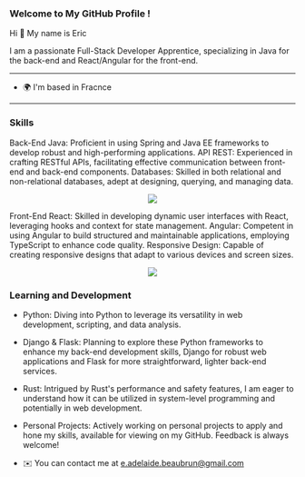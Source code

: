 ### Welcome to My GitHub Profile !

Hi 👋 My name is Eric

I am a passionate Full-Stack Developer Apprentice, specializing in Java for the back-end and React/Angular for the front-end.
  
-------------------------------

*  🌍  I'm based in Fracnce

-------------------------------

### Skills

Back-End
Java: Proficient in using Spring and Java EE frameworks to develop robust and high-performing applications.
API REST: Experienced in crafting RESTful APIs, facilitating effective communication between front-end and back-end components.
Databases: Skilled in both relational and non-relational databases, adept at designing, querying, and managing data.

<p align="center">
  <a href="https://skillicons.dev">
    <img src="https://skillicons.dev/icons?i=java,py,c,ts,js,php" />    
  </a>
</p
  
Front-End
React: Skilled in developing dynamic user interfaces with React, leveraging hooks and context for state management.
Angular: Competent in using Angular to build structured and maintainable applications, employing TypeScript to enhance code quality.
Responsive Design: Capable of creating responsive designs that adapt to various devices and screen sizes.

<p align="center">
  <a href="https://skillicons.dev">
    <img src="https://skillicons.dev/icons?i=spring,angular,react" />
  </a>
</p
  
-------------------------------

### Learning and Development

*  Python: Diving into Python to leverage its versatility in web development, scripting, and data analysis.
*  Django & Flask: Planning to explore these Python frameworks to enhance my back-end development skills, Django for robust web applications and Flask for more straightforward, lighter back-end services.
*  Rust: Intrigued by Rust's performance and safety features, I am eager to understand how it can be utilized in system-level programming and potentially in web development.
*  Personal Projects: Actively working on personal projects to apply and hone my skills, available for viewing on my GitHub. Feedback is always welcome!

*   ✉️  You can contact me at [e.adelaide.beaubrun@gmail.com](mailto:e.adelaide.beaubrun@gmail.com)
